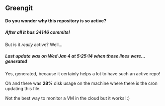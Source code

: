 ## Greengit

#### Do you wonder why this repository is so active?

##### After all it has 34146 commits!

But is it *really* active? Well...

##### Last update was on Wed Jan 4 at 5:25:14 when those lines were... generated

Yes, generated, because it certainly helps a lot to have such an active repo!

Oh and there was **28%** disk usage on the machine
where there is the cron updating this file.

Not the best way to monitor a VM in the cloud but it works! :)
